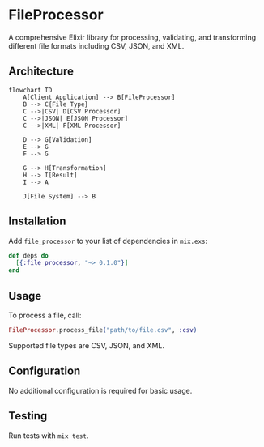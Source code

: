 # FileProcessor

A comprehensive Elixir library for processing, validating, and transforming different file formats including CSV, JSON, and XML.

## Architecture

```mermaid
flowchart TD
    A[Client Application] --> B[FileProcessor]
    B --> C{File Type}
    C -->|CSV| D[CSV Processor]
    C -->|JSON| E[JSON Processor]
    C -->|XML| F[XML Processor]
    
    D --> G[Validation]
    E --> G
    F --> G
    
    G --> H[Transformation]
    H --> I[Result]
    I --> A
    
    J[File System] --> B
```

## Installation

Add `file_processor` to your list of dependencies in `mix.exs`:

```elixir
def deps do
  [{:file_processor, "~> 0.1.0"}]
end
```

## Usage

To process a file, call:

```elixir
FileProcessor.process_file("path/to/file.csv", :csv)
```

Supported file types are CSV, JSON, and XML.

## Configuration

No additional configuration is required for basic usage.

## Testing

Run tests with `mix test`.